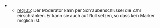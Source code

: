  * * [req105](https://github.com/PolitAktiv/politaktiv-requirements/tree/master/de/requirements/req105/req105.md): Der Moderator kann per Schraubenschlüssel die Zahl einschränken. Er kann sie auch auf Null setzen, so dass kein Marker möglich ist.
